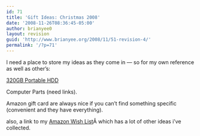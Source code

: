 ```yaml
---
id: 71
title: 'Gift Ideas: Christmas 2008'
date: '2008-11-26T08:36:45-05:00'
author: brianyee0
layout: revision
guid: 'http://www.brianyee.org/2008/11/51-revision-4/'
permalink: '/?p=71'
---
```


I need a place to store my ideas as they come in — so for my own reference as well as other’s:

[320GB Portable HDD](http://www.amazon.com/Western-Digital-Passport-Essential-WDME3200TN/dp/B0012GQZZU/ref=cm_lmf_tit_14_rsrsrs0)

Computer Parts (need links).

Amazon gift card are always nice if you can’t find something specific (convenient and they have everything).

also, a link to my [Amazon Wish List](http://www.amazon.com/gp/registry/wishlist/7NTY0TKR1PKB)Â which has a lot of other ideas i’ve collected.